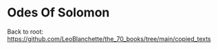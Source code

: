 #  Odes Of Solomon

Back to root: https://github.com/LeoBlanchette/the_70_books/tree/main/copied_texts
